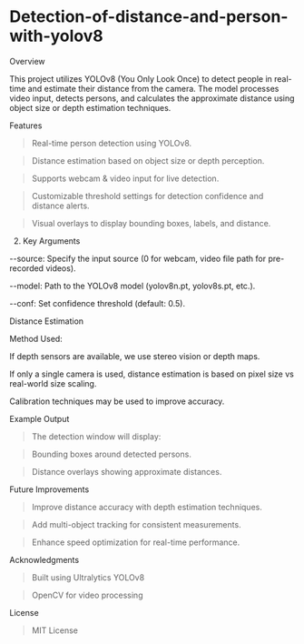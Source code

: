 # Detection-of-distance-and-person-with-yolov8

Overview

This project utilizes YOLOv8 (You Only Look Once) to detect people in real-time and estimate their distance from the camera. The model processes video input, detects persons, and calculates the approximate distance using object size or depth estimation techniques.

Features

>Real-time person detection using YOLOv8.

>Distance estimation based on object size or depth perception.

>Supports webcam & video input for live detection.

>Customizable threshold settings for detection confidence and distance alerts.

>Visual overlays to display bounding boxes, labels, and distance.

2. Key Arguments

--source: Specify the input source (0 for webcam, video file path for pre-recorded videos).

--model: Path to the YOLOv8 model (yolov8n.pt, yolov8s.pt, etc.).

--conf: Set confidence threshold (default: 0.5).

Distance Estimation

Method Used:

If depth sensors are available, we use stereo vision or depth maps.

If only a single camera is used, distance estimation is based on pixel size vs real-world size scaling.

Calibration techniques may be used to improve accuracy.

Example Output

>The detection window will display:

>Bounding boxes around detected persons.

>Distance overlays showing approximate distances.

Future Improvements

>Improve distance accuracy with depth estimation techniques.

>Add multi-object tracking for consistent measurements.

>Enhance speed optimization for real-time performance.

Acknowledgments

>Built using Ultralytics YOLOv8

>OpenCV for video processing

License

>MIT License
